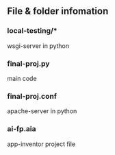 ## File & folder infomation
### local-testing/*
wsgi-server in python
### final-proj.py
main code
### final-proj.conf
apache-server in python
### ai-fp.aia
app-inventor project file
